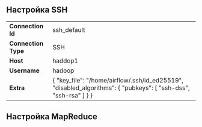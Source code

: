## Настройка SSH

<table>
<tbody>
        <tr>
            <td><b>Connection Id</b></td>
            <td>ssh_default</td>
        </tr>
        <tr>
            <td><b>Connection Type</b></td>
            <td>SSH</td>
        </tr>
        <tr>
            <td><b>Host</b></td>
            <td>haddop1</td>
        </tr>
        <tr>
            <td><b>Username</b></td>
            <td>hadoop</td>
        </tr>
        <tr>
            <td><b>Extra</b></td>
            <td>{
  "key_file": "/home/airflow/.ssh/id_ed25519",
  "disabled_algorithms": {
    "pubkeys": [
      "ssh-dss",
      "ssh-rsa"
    ]
  }
}</td>
        </tr>
</table>

## Настройка MapReduce
